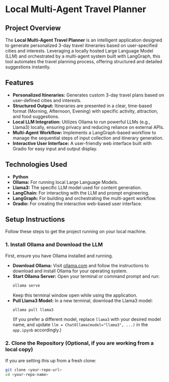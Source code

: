 # Local Multi-Agent Travel Planner

## Project Overview

The **Local Multi-Agent Travel Planner** is an intelligent application designed to generate personalized 3-day travel itineraries based on user-specified cities and interests. Leveraging a locally hosted Large Language Model (LLM) and orchestrated by a multi-agent system built with LangGraph, this tool automates the travel planning process, offering structured and detailed suggestions instantly.

## Features

* **Personalized Itineraries:** Generates custom 3-day travel plans based on user-defined cities and interests.
* **Structured Output:** Itineraries are presented in a clear, time-based format (Morning, Afternoon, Evening) with specific activity, attraction, and food suggestions.
* **Local LLM Integration:** Utilizes Ollama to run powerful LLMs (e.g., Llama3) locally, ensuring privacy and reducing reliance on external APIs.
* **Multi-Agent Workflow:** Implements a LangGraph-based workflow to manage the sequential steps of input collection and itinerary generation.
* **Interactive User Interface:** A user-friendly web interface built with Gradio for easy input and output display.

## Technologies Used

* **Python**
* **Ollama:** For running local Large Language Models.
* **Llama3:** The specific LLM model used for content generation.
* **LangChain:** For interacting with the LLM and prompt engineering.
* **LangGraph:** For building and orchestrating the multi-agent workflow.
* **Gradio:** For creating the interactive web-based user interface.

## Setup Instructions

Follow these steps to get the project running on your local machine.

### 1. Install Ollama and Download the LLM

First, ensure you have Ollama installed and running.

* **Download Ollama:** Visit [ollama.com](https://ollama.com/) and follow the instructions to download and install Ollama for your operating system.
* **Start Ollama Server:** Open your terminal or command prompt and run:
    ```bash
    ollama serve
    ```
    Keep this terminal window open while using the application.
* **Pull Llama3 Model:** In a new terminal, download the Llama3 model:
    ```bash
    ollama pull llama3
    ```
    (If you prefer a different model, replace `llama3` with your desired model name, and update `llm = ChatOllama(model="llama3", ...)` in the `app.ipynb` accordingly.)

### 2. Clone the Repository (Optional, if you are working from a local copy)

If you are setting this up from a fresh clone:

```bash
git clone <your-repo-url>
cd <your-repo-name>
